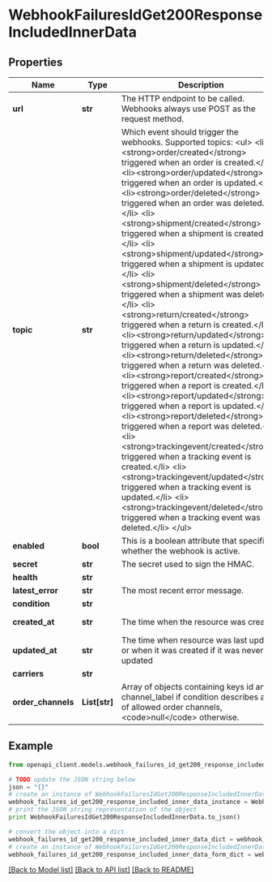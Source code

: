 # WebhookFailuresIdGet200ResponseIncludedInnerData


## Properties
Name | Type | Description | Notes
------------ | ------------- | ------------- | -------------
**url** | **str** | The HTTP endpoint to be called. Webhooks always use POST as the request method. | [optional] 
**topic** | **str** | Which event should trigger the webhooks. Supported topics:     &lt;ul&gt;       &lt;li&gt;&lt;strong&gt;order/created&lt;/strong&gt; triggered when an order is created.&lt;/li&gt;       &lt;li&gt;&lt;strong&gt;order/updated&lt;/strong&gt; triggered when an order is updated.&lt;/li&gt;       &lt;li&gt;&lt;strong&gt;order/deleted&lt;/strong&gt; triggered when an order was deleted.&lt;/li&gt;       &lt;li&gt;&lt;strong&gt;shipment/created&lt;/strong&gt; triggered when a shipment is created.&lt;/li&gt;       &lt;li&gt;&lt;strong&gt;shipment/updated&lt;/strong&gt; triggered when a shipment is updated.&lt;/li&gt;       &lt;li&gt;&lt;strong&gt;shipment/deleted&lt;/strong&gt; triggered when a shipment was deleted.&lt;/li&gt;       &lt;li&gt;&lt;strong&gt;return/created&lt;/strong&gt; triggered when a return is created.&lt;/li&gt;       &lt;li&gt;&lt;strong&gt;return/updated&lt;/strong&gt; triggered when a return is updated.&lt;/li&gt;       &lt;li&gt;&lt;strong&gt;return/deleted&lt;/strong&gt; triggered when a return was deleted.&lt;/li&gt;       &lt;li&gt;&lt;strong&gt;report/created&lt;/strong&gt; triggered when a report is created.&lt;/li&gt;       &lt;li&gt;&lt;strong&gt;report/updated&lt;/strong&gt; triggered when a report is updated.&lt;/li&gt;       &lt;li&gt;&lt;strong&gt;report/deleted&lt;/strong&gt; triggered when a report was deleted.&lt;/li&gt;       &lt;li&gt;&lt;strong&gt;trackingevent/created&lt;/strong&gt; triggered when a tracking event is created.&lt;/li&gt;       &lt;li&gt;&lt;strong&gt;trackingevent/updated&lt;/strong&gt; triggered when a tracking event is updated.&lt;/li&gt;       &lt;li&gt;&lt;strong&gt;trackingevent/deleted&lt;/strong&gt; triggered when a tracking event was deleted.&lt;/li&gt;     &lt;/ul&gt; | [optional] 
**enabled** | **bool** | This is a boolean attribute that specifies whether the webhook is active. | [optional] 
**secret** | **str** | The secret used to sign the HMAC. | [optional] 
**health** | **str** |  | [optional] 
**latest_error** | **str** | The most recent error message. | [optional] 
**condition** | **str** |  | [optional] 
**created_at** | **str** | The time when the resource was created | [optional] [readonly] 
**updated_at** | **str** | The time when resource was last updated or when it was created if it was never updated | [optional] [readonly] 
**carriers** | **str** |  | [optional] 
**order_channels** | **List[str]** | Array of objects containing keys id and channel_label if condition describes a list of allowed order channels, &lt;code&gt;null&lt;/code&gt; otherwise.  | [optional] [readonly] 

## Example

```python
from openapi_client.models.webhook_failures_id_get200_response_included_inner_data import WebhookFailuresIdGet200ResponseIncludedInnerData

# TODO update the JSON string below
json = "{}"
# create an instance of WebhookFailuresIdGet200ResponseIncludedInnerData from a JSON string
webhook_failures_id_get200_response_included_inner_data_instance = WebhookFailuresIdGet200ResponseIncludedInnerData.from_json(json)
# print the JSON string representation of the object
print WebhookFailuresIdGet200ResponseIncludedInnerData.to_json()

# convert the object into a dict
webhook_failures_id_get200_response_included_inner_data_dict = webhook_failures_id_get200_response_included_inner_data_instance.to_dict()
# create an instance of WebhookFailuresIdGet200ResponseIncludedInnerData from a dict
webhook_failures_id_get200_response_included_inner_data_form_dict = webhook_failures_id_get200_response_included_inner_data.from_dict(webhook_failures_id_get200_response_included_inner_data_dict)
```
[[Back to Model list]](../README.md#documentation-for-models) [[Back to API list]](../README.md#documentation-for-api-endpoints) [[Back to README]](../README.md)


